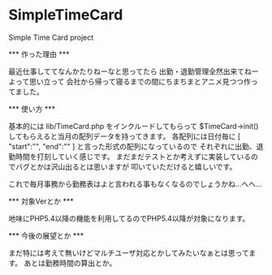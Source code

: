 SimpleTimeCard
==============

Simple Time Card project

*** 作った理由 ***

最近仕事しててなんかたりねーなと思ってたら
出勤・退勤管理全然出来てねーよって思い立って
会社から帰って寝るまでの間にちまちまとアニメ見つつ作ってました。

*** 使い方 ***

基本的には lib/TimeCard.php をインクルードしてもらって
$TimeCard->init() してもらえると当月の配列データを持ってきます。
各配列には日付毎に
[
    "start":"",
    "end":""
]
と言った形式の配列になっているので
それぞれに出勤、退勤時間を打刻していく感じです。
まだまだテストとか考えずに実装しているのでバグとかは沢山出るとは思いますが
叩いていただけると嬉しいです。

これで毎月事務から勤務表はよと言われる事もなくなるのでしょうかね…へへ…

*** 対象Verとか ***

地味にPHP5.4以降の機能を利用してるのでPHP5.4以降が対象になります。

*** 今後の展望とか ***

まだ特には考えて無いけどマルチユーザ対応とかしてみたいなぁとは思ってます。
あとは勤務時間の算出とか。